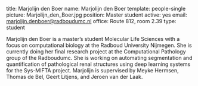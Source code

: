 title: Marjolijn den Boer
name: Marjolijn den Boer
template: people-single
picture: Marjolijn_den_Boer.jpg
position: Master student
active: yes
email: marjolijn.denboer@radboudumc.nl
office: Route 812, room 2.39
type: student

Marjolijn den Boer is a master’s student Molecular Life Sciences with a focus on computational biology at the Radboud University Nijmegen. She is currently doing her final research project at the Computational Pathology group of the Radboudumc. She is working on automating segmentation and quantification of pathological renal structures using deep learning systems for the Sys-MIFTA project. Marjolijn is supervised by Meyke Hermsen, Thomas de Bel, Geert Litjens, and Jeroen van der Laak.
